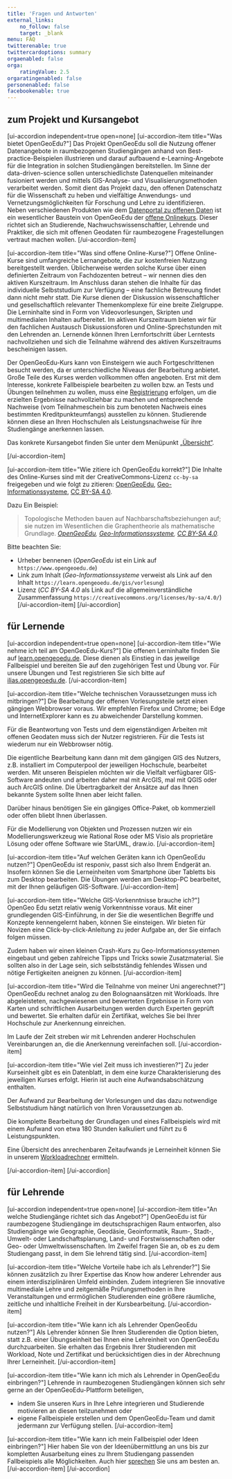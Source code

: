 ```yaml
---
title: 'Fragen und Antworten'
external_links:
    no_follow: false
    target: _blank
menu: FAQ
twitterenable: true
twittercardoptions: summary
orgaenabled: false
orga:
    ratingValue: 2.5
orgaratingenabled: false
personenabled: false
facebookenable: true
---
```


<script type="application/ld+json">
{
  "@context": "https://schema.org",
  "@type": "FAQPage",
  "mainEntity": [
    {
      "@type": "Question",
      "name": "Was bietet OpenGeoEdu?",
      "acceptedAnswer": {
        "@type": "Answer",
        "text": "<p>Das Projekt OpenGeoEdu soll die Nutzung offener Datenangebote in raumbezogenen Studiengängen anhand von Best-practice-Beispielen illustrieren und darauf aufbauend e-Learning-Angebote für die Integration in solchen Studiengängen bereitstellen. Im Sinne der data-driven-science sollen unterschiedlichste Datenquellen miteinander fusioniert werden und mittels GIS-Analyse- und Visualisierungsmethoden verarbeitet werden. Somit dient das Projekt dazu, den offenen Datenschatz für die Wissenschaft zu heben und vielfältige Anwendungs- und Vernetzungsmöglichkeiten für Forschung und Lehre zu identifizieren. Neben verschiedenen Produkten wie dem <a href=\"https://portal.opengeoedu.de/\" target=\"_blank\" rel=\"noopener noreferrer\">Datenportal zu offenen Daten</a> ist ein wesentlicher Baustein von OpenGeoEdu der <a href=\"https://www.opengeoedu.de/learn/\" target=\"_blank\" rel=\"noopener noreferrer\">offene Onlinekurs</a>. Dieser richtet sich an Studierende, Nachwuchswissenschaftler, Lehrende und Praktiker, die sich mit offenen Geodaten für raumbezogene Fragestellungen vertraut machen wollen.</p>"
      }
    },
    {
      "@type": "Question",
      "name": "Was sind offene Online-Kurse?",
      "acceptedAnswer": {
        "@type": "Answer",
        "text": "<p>Offene Online-Kurse sind umfangreiche Lernangebote, die zur kostenfreien Nutzung bereitgestellt werden. Üblicherweise werden solche Kurse über einen definierten Zeitraum von Fachdozenten betreut – wir nennen dies den aktiven Kurszeitraum. Im Anschluss daran stehen die Inhalte für das individuelle Selbststudium zur Verfügung – eine fachliche Betreuung findet dann nicht mehr statt. Die Kurse dienen der Diskussion wissenschaftlicher und gesellschaftlich relevanter Themenkomplexe für eine breite Zielgruppe. Die Lerninhalte sind in Form von Videovorlesungen, Skripten und multimedialen Inhalten aufbereitet. Im aktiven Kurszeitraum bieten wir für den fachlichen Austausch Diskussionsforen und Online-Sprechstunden mit den Lehrenden an. Lernende können Ihren Lernfortschritt über Lerntests nachvollziehen und sich die Teilnahme während des aktiven Kurszeitraums bescheinigen lassen.</p>\n<p>Der OpenGeoEdu-Kurs kann von Einsteigern wie auch Fortgeschrittenen besucht werden, da er unterschiedliche Niveaus der Bearbeitung anbietet. Große Teile des Kurses werden vollkommen offen angeboten. Erst mit dem Interesse, konkrete Fallbeispiele bearbeiten zu wollen bzw. an Tests und Übungen teilnehmen zu wollen, muss eine <a href=\"https://ilias.opengeoedu.de/ilias/ilias.php?lang=de&amp;client_id=opengeoedu&amp;cmdClass=ilaccountregistrationgui&amp;cmdNode=ta%3Ay&amp;baseClass=ilStartUpGUI\" target=\"_blank\" rel=\"noopener noreferrer\">Registrierung</a> erfolgen, um die erzielten Ergebnisse nachvollziehbar zu machen und entsprechende Nachweise (vom Teilnahmeschein bis zum benoteten Nachweis eines bestimmten Kreditpunkteumfangs) ausstellen zu können. Studierende können diese an Ihren Hochschulen als Leistungsnachweise für ihre Studiengänge anerkennen lassen.</p>\n<p>Das konkrete Kursangebot finden Sie unter dem Menüpunkt <a href=\"/uebersicht/kursuebersicht\">„Übersicht“</a>.</p>"
      }
    },
    {
      "@type": "Question",
      "name": "Wie zitiere ich OpenGeoEdu korrekt?",
      "acceptedAnswer": {
        "@type": "Answer",
        "text": "<p>Die Inhalte des Online-Kurses sind mit der CreativeCommons-Lizenz <code>cc-by-sa</code><span class=\"copy-to-clipboard\" title=\"Copy to clipboard\"></span> freigegeben und wie folgt zu zitieren: <a href=\"https://www.opengeoedu.de\" target=\"_blank\" rel=\"noopener noreferrer\">OpenGeoEdu</a>, <a href=\"https://learn.opengeoedu.de/gis/vorlesung/informationsverarbeitung/a_raumbezogene_datenanalyse\">Geo-Informationssysteme</a>, <a href=\"https://creativecommons.org/licenses/by-sa/4.0/deed.de\" target=\"_blank\" rel=\"noopener noreferrer\">CC BY-SA 4.0</a>.</p>\n<p>Dazu Ein Beispiel:</p>\n<blockquote>\n<p>Topologische Methoden bauen auf Nachbarschaftsbeziehungen auf; sie nutzen im Wesentlichen die Graphentheorie als mathematische Grundlage.  <cite><a href=\"https://www.opengeoedu.de\" target=\"_blank\" rel=\"noopener noreferrer\">OpenGeoEdu</a>, <a href=\"https://learn.opengeoedu.de/gis/vorlesung/informationsverarbeitung/a_raumbezogene_datenanalyse\">Geo-Informationssysteme</a>, <a href=\"https://creativecommons.org/licenses/by-sa/4.0/deed.de\" target=\"_blank\" rel=\"noopener noreferrer\">CC BY-SA 4.0</a>.</cite></p>\n</blockquote>\n<p>Bitte beachten Sie: </p>\n<ul>\n<li>Urheber bennenen (<i>OpenGeoEdu</i> ist ein Link auf <code>https://www.opengeoedu.de</code><span class=\"copy-to-clipboard\" title=\"Copy to clipboard\"></span>)</li>\n<li>Link zum Inhalt (<i>Geo-Informationssysteme</i> verweist als Link auf den Inhalt <code>https://learn.opengeoedu.de/gis/vorlesung</code><span class=\"copy-to-clipboard\" title=\"Copy to clipboard\"></span>)</li>\n<li>Lizenz (<i>CC&nbsp;BY-SA&nbsp;4.0</i> als Link auf die allgemeinverständliche Zusammenfassung\n<code>https://creativecommons.org/licenses/by-sa/4.0/</code><span class=\"copy-to-clipboard\" title=\"Copy to clipboard\"></span>)\n</li></ul>"
      }
    },
    {
      "@type": "Question",
      "name": "Wie nehme ich teil am OpenGeoEdu-Kurs?",
      "acceptedAnswer": {
        "@type": "Answer",
        "text": "<p>Die offenen Lerninhalte finden Sie auf <a href=\"https://learn.opengeoedu.de\">learn.opengeoedu.de</a>. Diese dienen als Einstieg in das jeweilige Fallbeispiel und bereiten Sie auf den zugehörigen Test und Übung vor.\nFür unsere Übungen und Test registrieren Sie sich bitte auf <a href=\"https://ilias.opengeoedu.de\" target=\"_blank\" rel=\"noopener noreferrer\">ilias.opengeoedu.de</a>. </p>"
      }
    },
    {
      "@type": "Question",
      "name": "Welche technischen Voraussetzungen muss ich mitbringen?",
      "acceptedAnswer": {
        "@type": "Answer",
        "text": "<p>Die Bearbeitung der offenen Vorlesungsteile setzt einen gängigen Webbrowser voraus. Wir empfehlen Firefox und Chrome; bei Edge und InternetExplorer kann es zu abweichender Darstellung kommen.  </p>\n<p>Für die Beantwortung von Tests und dem eigenständigen Arbeiten mit offenen Geodaten muss sich der Nutzer registrieren. Für die Tests ist wiederum nur ein Webbrowser nötig.</p>\n<p>Die eigentliche Bearbeitung kann dann mit dem gängigen GIS des Nutzers, z.B. installiert im Computerpool der jeweiligen Hochschule, bearbeitet werden. Mit unseren Beispielen möchten wir die Vielfalt verfügbarer GIS-Software andeuten und arbeiten daher mal mit ArcGIS, mal mit QGIS oder auch ArcGIS online. Die Übertragbarkeit der Ansätze auf das Ihnen bekannte System sollte Ihnen aber leicht fallen.</p>\n<p>Darüber hinaus benötigen Sie ein gängiges Office-Paket, ob kommerziell oder offen bliebt Ihnen überlassen.</p>\n<p>Für die Modellierung von Objekten und Prozessen nutzen wir ein Modellierungswerkzeug wie Rational Rose oder MS Visio als proprietäre Lösung oder offene Software wie StarUML, draw.io.</p>"
      }
    },
    {
      "@type": "Question",
      "name": "Auf welchen Geräten kann ich OpenGeoEdu nutzen?",
      "acceptedAnswer": {
        "@type": "Answer",
        "text": "<p>OpenGeoEdu ist responiv, passt sich also Ihrem Endgerät an. Insofern können Sie die Lerneinheiten vom Smartphone über Tabletts bis zum Desktop bearbeiten. Die Übungen werden am Desktop-PC bearbeitet, mit der Ihnen geläufigen GIS-Software.</p>"
      }
    },
    {
      "@type": "Question",
      "name": "Welche GIS-Vorkenntnisse brauche ich?",
      "acceptedAnswer": {
        "@type": "Answer",
        "text": "<p>OpenGeo Edu setzt relativ wenig Vorkenntnisse voraus. Mit einer grundlegenden GIS-Einführung, in der Sie die wesentlichen Begriffe und Konzepte kennengelernt haben, können Sie einsteigen. Wir bieten für Novizen eine Click-by-click-Anleitung zu jeder Aufgabe an, der Sie einfach folgen müssen.</p>\n<p>Zudem haben wir einen kleinen Crash-Kurs zu Geo-Informationssystemen eingebaut und geben zahlreiche Tipps und Tricks sowie Zusatzmaterial. Sie sollten also in der Lage sein, sich selbstständig fehlendes Wissen und nötige Fertigkeiten aneignen zu können.</p>"
      }
    },
    {
      "@type": "Question",
      "name": "Wird die Teilnahme von meiner Uni angerechnet?",
      "acceptedAnswer": {
        "@type": "Answer",
        "text": "<p>OpenGeoEdu rechnet analog zu den Bolognaansätzen mit Workloads. Ihre abgeleisteten, nachgewiesenen und bewerteten Ergebnisse in Form von Karten und schriftlichen Ausarbeitungen werden durch Experten geprüft und bewertet. Sie erhalten dafür ein Zertifikat, welches Sie bei Ihrer Hochschule zur Anerkennung einreichen.</p>\n<p>Im Laufe der Zeit streben wir mit Lehrenden anderer Hochschulen Vereinbarungen an, die die Anerkennung vereinfachen soll.</p>"
      }
    },
    {
      "@type": "Question",
      "name": "Wie viel Zeit muss ich investieren?",
      "acceptedAnswer": {
        "@type": "Answer",
        "text": "<p>Zu jeder Kurseinheit gibt es ein Datenblatt, in dem eine kurze Charakterisierung des jeweiligen Kurses erfolgt. Hierin ist auch eine Aufwandsabschätzung enthalten.</p>\n<p>Der Aufwand zur Bearbeitung der Vorlesungen und das dazu notwendige Selbststudium hängt natürlich von Ihren Voraussetzungen ab.</p>\n<p>Die komplette Bearbeitung der Grundlagen und eines Fallbeispiels wird mit einem Aufwand von etwa 180 Stunden kalkuliert und führt zu 6 Leistungspunkten.</p>\n<p>Eine Übersicht des anrechenbaren Zeitaufwands je Lerneinheit können Sie in unserem <a href=\"http://test.opengeoedu.de/workload.aspx\" target=\"_blank\" rel=\"noopener noreferrer\">Workloadrechner</a> ermitteln. </p>"
      }
    },
    {
      "@type": "Question",
      "name": "An welche Studiengänge richtet sich das Angebot?",
      "acceptedAnswer": {
        "@type": "Answer",
        "text": "<p>OpenGeoEdu ist für raumbezogene Studiengänge im deutschsprachigen Raum entworfen, also Studiengänge wie Geographie, Geodäsie, Geoinformatik, Raum-, Stadt-, Umwelt- oder Landschaftsplanung, Land- und Forstwissenschaften oder Geo- oder Umweltwissenschaften. Im Zweifel fragen Sie an, ob es zu dem Studiengang passt, in dem Sie lehrend tätig sind.</p>"
      }
    },
    {
      "@type": "Question",
      "name": "Welche Vorteile habe ich als Lehrender?",
      "acceptedAnswer": {
        "@type": "Answer",
        "text": "<p>Sie können zusätzlich zu Ihrer Expertise das Know how anderer Lehrender aus einem interdisziplinären Umfeld einbinden. Zudem integrieren Sie innovative multimediale Lehre und zeitgemäße Prüfungsmethoden in Ihre Veranstaltungen und errmöglichen Studierenden eine größere räumliche, zeitliche und inhaltliche Freiheit in der Kursbearbeitung.</p>"
      }
    },
    {
      "@type": "Question",
      "name": "Wie kann ich als Lehrender OpenGeoEdu nutzen?",
      "acceptedAnswer": {
        "@type": "Answer",
        "text": "<p>Als Lehrender können Sie Ihren Studierenden die Option bieten, statt z.B. einer Übungseinheit bei Ihnen eine Lehreinheit von OpenGeoEdu durchzuarbeiten. Sie erhalten das Ergebnis Ihrer Studierenden mit Workload, Note und Zertifikat und berücksichtigen dies in der Abrechnung Ihrer Lerneinheit.</p>"
      }
    },
    {
      "@type": "Question",
      "name": "Wie kann ich mich als Lehrender in OpenGeoEdu einbringen?",
      "acceptedAnswer": {
        "@type": "Answer",
        "text": "<p>Lehrende in raumbezogenen Studiengängen können sich sehr gerne an der OpenGeoEdu-Plattform beteiligen,</p>\n<ul>\n<li>indem Sie unseren Kurs in Ihre Lehre integrieren und Studierende motivieren an diesen teilzunehmen oder</li>\n<li>eigene Fallbeispiele erstellen und dem OpenGeoEdu-Team und damit jedermann zur Verfügung stellen.\n</li></ul>"
      }
    },
    {
      "@type": "Question",
      "name": "Wie kann ich mein Fallbeispiel oder Ideen einbringen?",
      "acceptedAnswer": {
        "@type": "Answer",
        "text": "<p>Hier haben Sie von der Ideenübermittlung an uns bis zur kompletten Ausarbeitung eines zu Ihrem Studiengang passenden Fallbeispiels alle Möglichkeiten. Auch hier <a href=\"https://www.opengeoedu.de/kontakt\" target=\"_blank\" rel=\"noopener noreferrer\">sprechen</a> Sie uns am besten an.</p>"
      }
    }
  ]
}
</script>

## zum Projekt und Kursangebot
[ui-accordion independent=true open=none]
[ui-accordion-item title="Was bietet OpenGeoEdu?"]
Das Projekt OpenGeoEdu soll die Nutzung offener Datenangebote in raumbezogenen Studiengängen anhand von Best-practice-Beispielen illustrieren und darauf aufbauend e-Learning-Angebote für die Integration in solchen Studiengängen bereitstellen. Im Sinne der data-driven-science sollen unterschiedlichste Datenquellen miteinander fusioniert werden und mittels GIS-Analyse- und Visualisierungsmethoden verarbeitet werden. Somit dient das Projekt dazu, den offenen Datenschatz für die Wissenschaft zu heben und vielfältige Anwendungs- und Vernetzungsmöglichkeiten für Forschung und Lehre zu identifizieren. Neben verschiedenen Produkten wie dem [Datenportal zu offenen Daten](https://portal.opengeoedu.de/) ist ein wesentlicher Baustein von OpenGeoEdu der [offene Onlinekurs](https://www.opengeoedu.de/learn/). Dieser richtet sich an Studierende, Nachwuchswissenschaftler, Lehrende und Praktiker, die sich mit offenen Geodaten für raumbezogene Fragestellungen vertraut machen wollen.
[/ui-accordion-item]

[ui-accordion-item title="Was sind offene Online-Kurse?"]
Offene Online-Kurse sind umfangreiche Lernangebote, die zur kostenfreien Nutzung bereitgestellt werden. Üblicherweise werden solche Kurse über einen definierten Zeitraum von Fachdozenten betreut – wir nennen dies den aktiven Kurszeitraum. Im Anschluss daran stehen die Inhalte für das individuelle Selbststudium zur Verfügung – eine fachliche Betreuung findet dann nicht mehr statt. Die Kurse dienen der Diskussion wissenschaftlicher und gesellschaftlich relevanter Themenkomplexe für eine breite Zielgruppe. Die Lerninhalte sind in Form von Videovorlesungen, Skripten und multimedialen Inhalten aufbereitet. Im aktiven Kurszeitraum bieten wir für den fachlichen Austausch Diskussionsforen und Online-Sprechstunden mit den Lehrenden an. Lernende können Ihren Lernfortschritt über Lerntests nachvollziehen und sich die Teilnahme während des aktiven Kurszeitraums bescheinigen lassen.

Der OpenGeoEdu-Kurs kann von Einsteigern wie auch Fortgeschrittenen besucht werden, da er unterschiedliche Niveaus der Bearbeitung anbietet. Große Teile des Kurses werden vollkommen offen angeboten. Erst mit dem Interesse, konkrete Fallbeispiele bearbeiten zu wollen bzw. an Tests und Übungen teilnehmen zu wollen, muss eine [Registrierung](https://ilias.opengeoedu.de/ilias/ilias.php?lang=de&client_id=opengeoedu&cmdClass=ilaccountregistrationgui&cmdNode=ta:y&baseClass=ilStartUpGUI) erfolgen, um die erzielten Ergebnisse nachvollziehbar zu machen und entsprechende Nachweise (vom Teilnahmeschein bis zum benoteten Nachweis eines bestimmten Kreditpunkteumfangs) ausstellen zu können. Studierende können diese an Ihren Hochschulen als Leistungsnachweise für ihre Studiengänge anerkennen lassen.

Das konkrete Kursangebot finden Sie unter dem Menüpunkt [„Übersicht“](/uebersicht/kursuebersicht).

[/ui-accordion-item]

[ui-accordion-item title="Wie zitiere ich OpenGeoEdu korrekt?"]
Die Inhalte des Online-Kurses sind mit der CreativeCommons-Lizenz <code>cc-by-sa</code> freigegeben und wie folgt zu zitieren: <a href="https://www.opengeoedu.de">OpenGeoEdu</a>, <a href="https://learn.opengeoedu.de/gis/vorlesung/informationsverarbeitung/a_raumbezogene_datenanalyse">Geo-Informationssysteme</a>, <a href="https://creativecommons.org/licenses/by-sa/4.0/deed.de">CC BY-SA 4.0</a>.

Dazu Ein Beispiel:
> Topologische Methoden bauen auf Nachbarschaftsbeziehungen auf; sie nutzen im Wesentlichen die Graphentheorie als mathematische Grundlage.  <cite><a href="https://www.opengeoedu.de">OpenGeoEdu</a>, <a href="https://learn.opengeoedu.de/gis/vorlesung/informationsverarbeitung/a_raumbezogene_datenanalyse">Geo-Informationssysteme</a>, <a href="https://creativecommons.org/licenses/by-sa/4.0/deed.de">CC BY-SA 4.0</a>.</cite>

Bitte beachten Sie: 
* Urheber bennenen (<i>OpenGeoEdu</i> ist ein Link auf `https://www.opengeoedu.de`)
* Link zum Inhalt (<i>Geo-Informationssysteme</i> verweist als Link auf den Inhalt `https://learn.opengeoedu.de/gis/vorlesung`)
* Lizenz (<i>CC&nbsp;BY-SA&nbsp;4.0</i> als Link auf die allgemeinverständliche Zusammenfassung
`https://creativecommons.org/licenses/by-sa/4.0/`)
[/ui-accordion-item]
[/ui-accordion]

## für Lernende
[ui-accordion independent=true open=none]
[ui-accordion-item title="Wie nehme ich teil am OpenGeoEdu-Kurs?"]
Die offenen Lerninhalte finden Sie auf [learn.opengeoedu.de](https://learn.opengeoedu.de). Diese dienen als Einstieg in das jeweilige Fallbeispiel und bereiten Sie auf den zugehörigen Test und Übung vor.
Für unsere Übungen und Test registrieren Sie sich bitte auf [ilias.opengeoedu.de](https://ilias.opengeoedu.de). 
[/ui-accordion-item]


[ui-accordion-item title="Welche technischen Voraussetzungen muss ich mitbringen?"]
Die Bearbeitung der offenen Vorlesungsteile setzt einen gängigen Webbrowser voraus. Wir empfehlen Firefox und Chrome; bei Edge und InternetExplorer kann es zu abweichender Darstellung kommen.  

Für die Beantwortung von Tests und dem eigenständigen Arbeiten mit offenen Geodaten muss sich der Nutzer registrieren. Für die Tests ist wiederum nur ein Webbrowser nötig.

Die eigentliche Bearbeitung kann dann mit dem gängigen GIS des Nutzers, z.B. installiert im Computerpool der jeweiligen Hochschule, bearbeitet werden. Mit unseren Beispielen möchten wir die Vielfalt verfügbarer GIS-Software andeuten und arbeiten daher mal mit ArcGIS, mal mit QGIS oder auch ArcGIS online. Die Übertragbarkeit der Ansätze auf das Ihnen bekannte System sollte Ihnen aber leicht fallen.

Darüber hinaus benötigen Sie ein gängiges Office-Paket, ob kommerziell oder offen bliebt Ihnen überlassen.

Für die Modellierung von Objekten und Prozessen nutzen wir ein Modellierungswerkzeug wie Rational Rose oder MS Visio als proprietäre Lösung oder offene Software wie StarUML, draw.io.
[/ui-accordion-item]

[ui-accordion-item title="Auf welchen Geräten kann ich OpenGeoEdu nutzen?"]
OpenGeoEdu ist responiv, passt sich also Ihrem Endgerät an. Insofern können Sie die Lerneinheiten vom Smartphone über Tabletts bis zum Desktop bearbeiten. Die Übungen werden am Desktop-PC bearbeitet, mit der Ihnen geläufigen GIS-Software.
[/ui-accordion-item]

[ui-accordion-item title="Welche GIS-Vorkenntnisse brauche ich?"]
OpenGeo Edu setzt relativ wenig Vorkenntnisse voraus. Mit einer grundlegenden GIS-Einführung, in der Sie die wesentlichen Begriffe und Konzepte kennengelernt haben, können Sie einsteigen. Wir bieten für Novizen eine Click-by-click-Anleitung zu jeder Aufgabe an, der Sie einfach folgen müssen.

Zudem haben wir einen kleinen Crash-Kurs zu Geo-Informationssystemen eingebaut und geben zahlreiche Tipps und Tricks sowie Zusatzmaterial. Sie sollten also in der Lage sein, sich selbstständig fehlendes Wissen und nötige Fertigkeiten aneignen zu können.
[/ui-accordion-item]

[ui-accordion-item title="Wird die Teilnahme von meiner Uni angerechnet?"]
OpenGeoEdu rechnet analog zu den Bolognaansätzen mit Workloads. Ihre abgeleisteten, nachgewiesenen und bewerteten Ergebnisse in Form von Karten und schriftlichen Ausarbeitungen werden durch Experten geprüft und bewertet. Sie erhalten dafür ein Zertifikat, welches Sie bei Ihrer Hochschule zur Anerkennung einreichen.

Im Laufe der Zeit streben wir mit Lehrenden anderer Hochschulen Vereinbarungen an, die die Anerkennung vereinfachen soll.
[/ui-accordion-item]

[ui-accordion-item title="Wie viel Zeit muss ich investieren?"]
Zu jeder Kurseinheit gibt es ein Datenblatt, in dem eine kurze Charakterisierung des jeweiligen Kurses erfolgt. Hierin ist auch eine Aufwandsabschätzung enthalten.

Der Aufwand zur Bearbeitung der Vorlesungen und das dazu notwendige Selbststudium hängt natürlich von Ihren Voraussetzungen ab.

Die komplette Bearbeitung der Grundlagen und eines Fallbeispiels wird mit einem Aufwand von etwa 180 Stunden kalkuliert und führt zu 6 Leistungspunkten.

Eine Übersicht des anrechenbaren Zeitaufwands je Lerneinheit können Sie in unserem [Workloadrechner](http://test.opengeoedu.de/workload.aspx) ermitteln. 

[/ui-accordion-item]
[/ui-accordion]

## für Lehrende
[ui-accordion independent=true open=none]
[ui-accordion-item title="An welche Studiengänge richtet sich das Angebot?"]
OpenGeoEdu ist für raumbezogene Studiengänge im deutschsprachigen Raum entworfen, also Studiengänge wie Geographie, Geodäsie, Geoinformatik, Raum-, Stadt-, Umwelt- oder Landschaftsplanung, Land- und Forstwissenschaften oder Geo- oder Umweltwissenschaften. Im Zweifel fragen Sie an, ob es zu dem Studiengang passt, in dem Sie lehrend tätig sind.
[/ui-accordion-item]

[ui-accordion-item title="Welche Vorteile habe ich als Lehrender?"]
Sie können zusätzlich zu Ihrer Expertise das Know how anderer Lehrender aus einem interdisziplinären Umfeld einbinden. Zudem integrieren Sie innovative multimediale Lehre und zeitgemäße Prüfungsmethoden in Ihre Veranstaltungen und errmöglichen Studierenden eine größere räumliche, zeitliche und inhaltliche Freiheit in der Kursbearbeitung.
[/ui-accordion-item]

[ui-accordion-item title="Wie kann ich als Lehrender OpenGeoEdu nutzen?"]
Als Lehrender können Sie Ihren Studierenden die Option bieten, statt z.B. einer Übungseinheit bei Ihnen eine Lehreinheit von OpenGeoEdu durchzuarbeiten. Sie erhalten das Ergebnis Ihrer Studierenden mit Workload, Note und Zertifikat und berücksichtigen dies in der Abrechnung Ihrer Lerneinheit.
[/ui-accordion-item]

[ui-accordion-item title="Wie kann ich mich als Lehrender in OpenGeoEdu einbringen?"]
Lehrende in raumbezogenen Studiengängen können sich sehr gerne an der OpenGeoEdu-Plattform beteiligen,
+ indem Sie unseren Kurs in Ihre Lehre integrieren und Studierende motivieren an diesen teilzunehmen oder
+ eigene Fallbeispiele erstellen und dem OpenGeoEdu-Team und damit jedermann zur Verfügung stellen.
[/ui-accordion-item]

[ui-accordion-item title="Wie kann ich mein Fallbeispiel oder Ideen einbringen?"]
Hier haben Sie von der Ideenübermittlung an uns bis zur kompletten Ausarbeitung eines zu Ihrem Studiengang passenden Fallbeispiels alle Möglichkeiten. Auch hier [sprechen](https://www.opengeoedu.de/kontakt) Sie uns am besten an.
[/ui-accordion-item]
[/ui-accordion]

